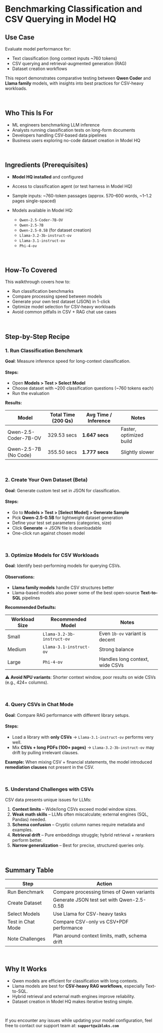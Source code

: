 # Benchmarking Classification and CSV Querying in Model HQ

## Use Case

Evaluate model performance for:

* Text classification (long context inputs \~760 tokens)
* CSV querying and retrieval-augmented generation (RAG)
* Dataset creation workflows

This report demonstrates comparative testing between **Qwen Coder** and **Llama family** models, with insights into best practices for CSV-heavy workloads.

&nbsp; 

## Who This Is For

* ML engineers benchmarking LLM inference
* Analysts running classification tests on long-form documents
* Developers handling CSV-based data pipelines
* Business users exploring no-code dataset creation in Model HQ

&nbsp;  

## Ingredients (Prerequisites)

* **Model HQ installed** and configured
* Access to classification agent (or test harness in Model HQ)
* Sample inputs: \~760-token passages (approx. 570–600 words, \~1–1.2 pages single-spaced)
* Models available in Model HQ:

  * `Qwen-2.5-Coder-7B-OV`
  * `Qwen-2.5-7B`
  * `Qwen-2.5-0.5B` (for dataset creation)
  * `Llama-3.2-3b-instruct-ov`
  * `Llama-3.1-instruct-ov`
  * `Phi-4-ov`

&nbsp;  

## How-To Covered

This walkthrough covers how to:

* Run classification benchmarks
* Compare processing speed between models
* Generate your own test dataset (JSON) in 1-click
* Optimize model selection for CSV-heavy workloads
* Avoid common pitfalls in CSV + RAG chat use cases

&nbsp;  

## Step-by-Step Recipe

### 1. Run Classification Benchmark

**Goal**: Measure inference speed for long-context classification.

#### Steps:

* Open **Models > Test > Select Model**
* Choose dataset with \~200 classification questions (\~760 tokens each)
* Run the evaluation

**Results:**

| Model                 | Total Time (200 Qs) | Avg Time / Inference | Notes                   |
| --------------------- | ------------------- | -------------------- | ----------------------- |
| Qwen-2.5-Coder-7B-OV  | 329.53 secs         | **1.647 secs**       | Faster, optimized build |
| Qwen-2.5-7B (No Code) | 355.50 secs         | **1.777 secs**       | Slightly slower         |

 

### 2. Create Your Own Dataset (Beta)

**Goal**: Generate custom test set in JSON for classification.

#### Steps:

* Go to **Models > Test > \[Select Model] > Generate Sample**
* Pick **Qwen-2.5-0.5B** for lightweight dataset generation
* Define your test set parameters (categories, size)
* Click **Generate** → JSON file is downloadable
* One-click run against chosen model

 

### 3. Optimize Models for CSV Workloads

**Goal**: Identify best-performing models for querying CSVs.

#### Observations:

* **Llama family models** handle CSV structures better
* Llama-based models also power some of the best open-source **Text-to-SQL** pipelines

**Recommended Defaults:**

| Workload Size | Recommended Model          | Notes                           |
| ------------- | -------------------------- | ------------------------------- |
| Small         | `Llama-3.2-3b-instruct-ov` | Even `1b-ov` variant is decent  |
| Medium        | `Llama-3.1-instruct-ov`    | Strong balance                  |
| Large         | `Phi-4-ov`                 | Handles long context, wide CSVs |

⚠️ **Avoid NPU variants**: Shorter context window, poor results on wide CSVs (e.g., 424+ columns).

 

### 4. Query CSVs in Chat Mode

**Goal**: Compare RAG performance with different library setups.

#### Steps:

* Load a library with **only CSVs** → `Llama-3.1-instruct-ov` performs very well.
* Mix **CSVs + long PDFs (100+ pages)** → `Llama-3.2-3b-instruct-ov` may drift by pulling irrelevant clauses.

**Example:**
When mixing CSV + financial statements, the model introduced **remediation clauses** not present in the CSV.

 

### 5. Understand Challenges with CSVs

CSV data presents unique issues for LLMs:

1. **Context limits** – Wide/long CSVs exceed model window sizes.
2. **Weak math skills** – LLMs often miscalculate; external engines (SQL, Pandas) needed.
3. **Schema confusion** – Cryptic column names require metadata and examples.
4. **Retrieval drift** – Pure embeddings struggle; hybrid retrieval + rerankers perform better.
5. **Narrow generalization** – Best for precise, structured queries only.

&nbsp;  

## Summary Table

| Step              | Action                                         |
| ----------------- | ---------------------------------------------- |
| Run Benchmark     | Compare processing times of Qwen variants      |
| Create Dataset    | Generate JSON test set with Qwen-2.5-0.5B      |
| Select Models     | Use Llama for CSV-heavy tasks                  |
| Test in Chat Mode | Compare CSV-only vs CSV+PDF performance        |
| Note Challenges   | Plan around context limits, math, schema drift |

&nbsp;  

## Why It Works

* Qwen models are efficient for classification with long contexts.
* Llama models are best for **CSV-heavy RAG workflows**, especially Text-to-SQL.
* Hybrid retrieval and external math engines improve reliability.
* Dataset creation in Model HQ makes iterative testing simple.

&nbsp;  

If you encounter any issues while updating your model configuration, feel free to contact our support team at:
**`support@aibloks.com`**
